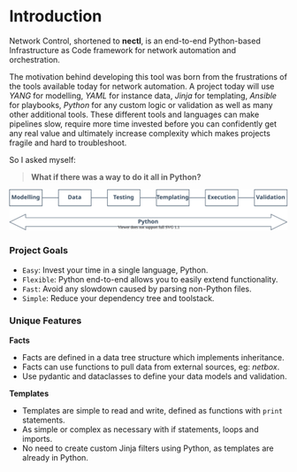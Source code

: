 <!--
 Copyright (C) 2022 Adam Kirchberger

 This file is part of Nectl.

 Nectl is free software: you can redistribute it and/or modify
 it under the terms of the GNU General Public License as published by
 the Free Software Foundation, either version 3 of the License, or
 (at your option) any later version.

 Nectl is distributed in the hope that it will be useful,
 but WITHOUT ANY WARRANTY; without even the implied warranty of
 MERCHANTABILITY or FITNESS FOR A PARTICULAR PURPOSE.  See the
 GNU General Public License for more details.

 You should have received a copy of the GNU General Public License
 along with Nectl.  If not, see <http://www.gnu.org/licenses/>.
-->

# Introduction

Network Control, shortened to **nectl**, is an end-to-end Python-based Infrastructure as Code framework for network automation and orchestration.

The motivation behind developing this tool was born from the frustrations of the tools available today for network automation. A project today will use _YANG_ for modelling, _YAML_ for instance data, _Jinja_ for templating, _Ansible_ for playbooks, _Python_ for any custom logic or validation as well as many other additional tools. These different tools and languages can make pipelines slow, require more time invested before you can confidently get any real value and ultimately increase complexity which makes projects fragile and hard to troubleshoot.

So I asked myself:

> **What if there was a way to do it all in Python?**

![Nectl Python end-to-end](../images/intro_python_e2e.svg "Python end-to-end")

### Project Goals

- `Easy`: Invest your time in a single language, Python.
- `Flexible`: Python end-to-end allows you to easily extend functionality.
- `Fast`: Avoid any slowdown caused by parsing non-Python files.
- `Simple`: Reduce your dependency tree and toolstack.

### Unique Features

**Facts**

- Facts are defined in a data tree structure which implements inheritance.
- Facts can use functions to pull data from external sources, eg: _netbox_.
- Use pydantic and dataclasses to define your data models and validation.

**Templates**

- Templates are simple to read and write, defined as functions with `print` statements.
- As simple or complex as necessary with if statements, loops and imports.
- No need to create custom Jinja filters using Python, as templates are already in Python.
